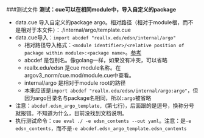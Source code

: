 ###测试文件
**测试：cue可以在相同module中，导入自定义的package**
* data.cue 导入自定义的package argo。相对路径（相对于module根，而不是相对于本文件）：./internal/argo/template.cue
* data.cue导入：`import abcdef "reallx.edu/edsn/internal/argo"`
    *  相对路径导入格式：`<module identifier>/<relative position of package within module>:<package name>`。[参考](https://cuelang.org/docs/concepts/packages/#import-path)
    * abcdef 是包别名。像golang一样，如果没有冲突，可以省略
    * reallx.edu/edsn 是cue module名称。在argov3_norm/cue.mod/module.cue中查看。
    * internal/argo 是相对于module root的路径
    * 本来应该是`import abcdef "reallx.edu/edsn/internal/argo:argo"`，但因为argo目录名与package名相同，所以`:argo`被省略
* 注意：`abcdef.edsn_argo_template, `(第七行)，后面跟的是逗号，换称分号就报错。不知道为什么，目前没找到文档说明。
* 执行测试命令：`cue eval ./ -e edsn_contents --out yaml`。注意：是`-e edsn_contents`，而不是`-e abcdef.edsn_argo_template.edsn_contents`